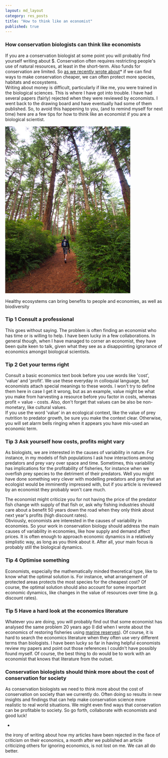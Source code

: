 ```yaml
---
layout: md_layout
category: res_posts
title: "How to think like an economist"
published: true  
---
```


### How conservation biologists can think like economists

If you are a conservation biologist at some point you will probably find yourself writing about $. Conservation often requires restricting people's use of natural resources, at least in the short-term. Also funds for conservation are limited. So [as we recently wrote about](http://www.seascapemodels.org/res_posts/2015/08/05/conservation-priorities.html)* if we can find ways to make conservation cheaper, we can often protect more species, habitats and ecosystems.   
Writing about money is difficult, particularly if like me, you were trained in the biological sciences. This is where I have got into trouble. I have had several papers (fairly) rejected when they were reviewed by economists. I went back to the drawing board and have eventually had some of them published. So, to avoid this happening to you, (and to remind myself for next time) here are a few tips for how to think like an economist if you are a biological scientist.

<div class = "image_caption">
<img src ="/Images/forest.png" alt="Banner Image" class="image_float"/>
<p>
Healthy ecosystems can bring benefits to people and economies, as well as biodiversity 
</p>
</div>

### Tip 1 Consult a professional  
This goes without saying. The problem is often finding an economist who has time or is willing to help. I have been lucky in a few collaborations. In general though, when I have managed to corner an economist, they have been quite keen to talk, given what they see as a disappointing ignorance of economics amongst biological scientists.

### Tip 2 Get your terms right
Consult a basic economics text book before you use words like 'cost', 'value' and 'profit'. We use these everyday in colloquial language, but economists attach special meanings to these words. I won't try to define them here in case I get it wrong, but as an example, value might be what you make from harvesting a resource before you factor in costs, whereas profit = value - costs. Also, don't forget that values can be also be non-monetary, like cultural values.  
If you use the word 'value' in an ecological context, like the value of prey nutrition to predator growth, be sure you make the context clear. Otherwise, you will set alarm bells ringing when it appears you have mis-used an economic term.

### Tip 3 Ask yourself how costs, profits might vary
As biologists, we are interested in the causes of variability in nature. For instance, in my models of fish populations I ask how  interactions among predators and prey vary over space and time. Sometimes, this variability has implications for the profitability of fisheries, for instance when we overfish prey species to the detriment of their predators. Well you might have done something very clever with modelling predators and prey that an ecologist would be imminently impressed with, but if you article is reviewed by an economist they probably won't care much.

The economist might criticize you for not having the price of the predator fish change with supply of that fish or, ask why fishing industries should care about a benefit 50 years down the road when they only think about next year's profits (high discount rates).  
Obviously, economists are interested in the causes of variability in economies. So your work in conservation biology should address the main causes of variability in economies, like how supply and demand affect prices. It is often enough to approach economic dynamics in a relatively simplistic way, as long as you think about it. After all, your main focus is probably still the biological dynamics.

### Tip 4 Optimise something
Economists, especially the mathematically minded theoretical type, like to know what the optimal solution is. For instance, what arrangement of protected areas protects the most species for the cheapest cost? Of course, the optimal solution should also account for some important economic dynamics, like changes in the value of resources over time (e.g. discount rates).

### Tip 5 Have a hard look at the economics literature
Whatever you are doing, you will probably find out that some economist has analysed the same problem 20 years ago (I did when I wrote about the economics of restoring fisheries using [marine reserves](http://www.seascapemodels.org/res_posts/2015/06/07/marine_reserves.html)). Of course, it is hard to search the economics literature when they often use very different terms than biologists. I have been lucky so far in having helpful economists review my papers and point out those references I couldn't have possibly found myself. Of course, the best thing to do would be to work with an economist that knows that literature from the outset.


### Conservation biologists should think more about the cost of conservation for society
As conservation biologists we need to think more about the cost of conservation on society than we currently do. Often doing so results in new insights and findings that can help make conservation science more realistic to real world situations. We might even find ways that conservation can be profitable to society. So go forth, collaborate with economists and good luck!


 *
 the irony of writing about how my articles have been rejected in the face of criticism on their economics, a month after we published an article criticizing others for ignoring economics, is not lost on me. We can all do better.
